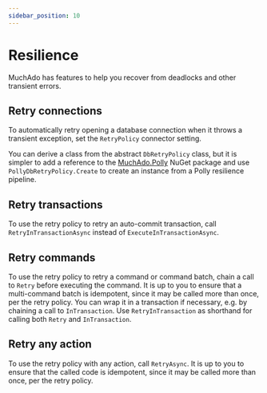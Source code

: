 ```yaml
---
sidebar_position: 10
---
```


# Resilience

MuchAdo has features to help you recover from deadlocks and other transient errors.

## Retry connections

To automatically retry opening a database connection when it throws a transient exception, set the `RetryPolicy` connector setting.

You can derive a class from the abstract `DbRetryPolicy` class, but it is simpler to add a reference to the [MuchAdo.Polly](https://www.nuget.org/packages/MuchAdo.Polly) NuGet package and use `PollyDbRetryPolicy.Create` to create an instance from a Polly resilience pipeline.

## Retry transactions

To use the retry policy to retry an auto-commit transaction, call `RetryInTransactionAsync` instead of `ExecuteInTransactionAsync`.

## Retry commands

To use the retry policy to retry a command or command batch, chain a call to `Retry` before executing the command. It is up to you to ensure that a multi-command batch is idempotent, since it may be called more than once, per the retry policy. You can wrap it in a transaction if necessary, e.g. by chaining a call to `InTransaction`. Use `RetryInTransaction` as shorthand for calling both `Retry` and `InTransaction`.

## Retry any action

To use the retry policy with any action, call `RetryAsync`. It is up to you to ensure that the called code is idempotent, since it may be called more than once, per the retry policy.
